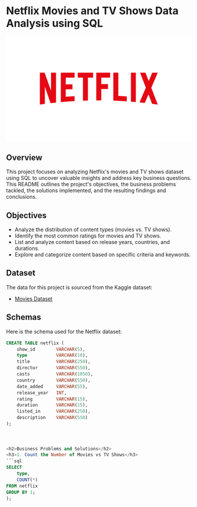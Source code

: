 # Netflix Movies and TV Shows Data Analysis using SQL

![netflix_logo](https://github.com/ABHI-RAJ-9053/netflix_data_analysis_project/blob/main/netflix_logo02.png)

## Overview
This project focuses on analyzing Netflix's movies and TV shows dataset using SQL to uncover valuable insights and address key business questions. This README outlines the project's objectives, the business problems tackled, the solutions implemented, and the resulting findings and conclusions.

## Objectives
- Analyze the distribution of content types (movies vs. TV shows).
- Identify the most common ratings for movies and TV shows.
- List and analyze content based on release years, countries, and durations.
- Explore and categorize content based on specific criteria and keywords.

## Dataset
The data for this project is sourced from the Kaggle dataset:
- [Movies Dataset](https://www.kaggle.com/datasets/shivamb/netflix-shows?resource=download)

## Schemas

Here is the schema used for the Netflix dataset:

```sql
CREATE TABLE netflix (
    show_id        VARCHAR(5),
    type           VARCHAR(10),
    title          VARCHAR(250),
    director       VARCHAR(550),
    casts          VARCHAR(1050),
    country        VARCHAR(550),
    date_added     VARCHAR(55),
    release_year   INT,
    rating         VARCHAR(15),
    duration       VARCHAR(15),
    listed_in      VARCHAR(250),
    description    VARCHAR(550)
);



<h2>Business Problems and Solutions</h2>
<h3>1. Count the Number of Movies vs TV Shows</h3>
```sql
SELECT 
    type,
    COUNT(*)
FROM netflix
GROUP BY 1;
);

